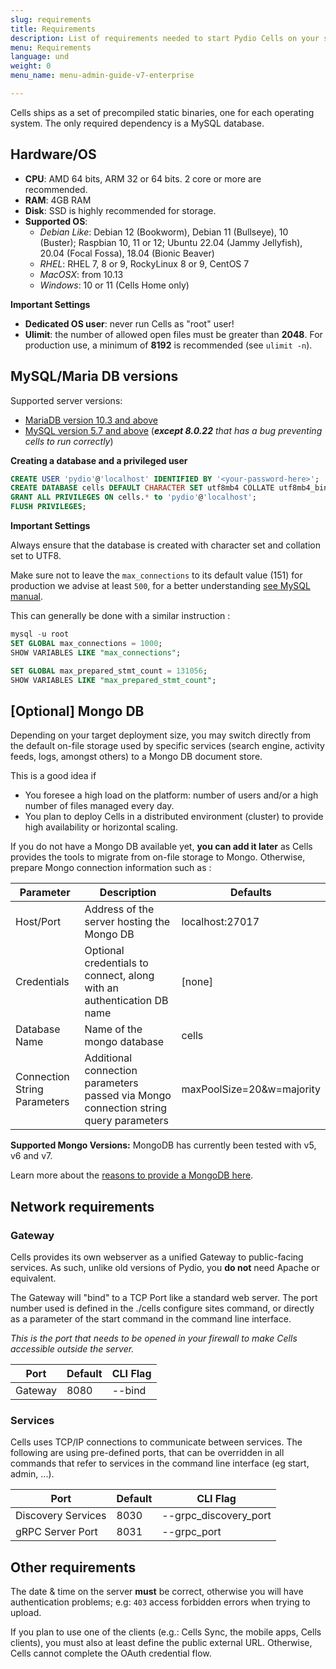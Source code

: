 ```yaml
---
slug: requirements
title: Requirements
description: List of requirements needed to start Pydio Cells on your server.
menu: Requirements
language: und
weight: 0
menu_name: menu-admin-guide-v7-enterprise

---
```

Cells ships as a set of precompiled static binaries, one for each operating system. The only required dependency is a MySQL database.

## Hardware/OS

- **CPU**: AMD 64 bits, ARM 32 or 64 bits. 2 core or more are recommended.
- **RAM**: 4GB RAM
- **Disk**: SSD is highly recommended for storage.
- **Supported OS**:
  - _Debian Like_: Debian 12 (Bookworm), Debian 11 (Bullseye), 10 (Buster); Raspbian 10, 11 or 12; Ubuntu 22.04 (Jammy Jellyfish), 20.04 (Focal Fossa), 18.04 (Bionic Beaver)
  - _RHEL_: RHEL 7, 8 or 9, RockyLinux 8 or 9, CentOS 7
  - _MacOSX_: from 10.13
  - _Windows_: 10 or 11 (Cells Home only)

**Important Settings**

- **Dedicated OS user**: never run Cells as "root" user!
- **Ulimit**: the number of allowed open files must be greater than **2048**. For production use, a minimum of **8192** is recommended (see `ulimit -n`).

## MySQL/Maria DB versions

Supported server versions:

- [MariaDB version 10.3 and above](https://downloads.mariadb.org/mariadb/repositories)
- [MySQL version 5.7 and above](https://dev.mysql.com/doc/refman/8.0/en/installing.html) (_**except 8.0.22** that has a bug preventing cells to run correctly_)

**Creating a database and a privileged user**

```SQL
CREATE USER 'pydio'@'localhost' IDENTIFIED BY '<your-password-here>';
CREATE DATABASE cells DEFAULT CHARACTER SET utf8mb4 COLLATE utf8mb4_bin;
GRANT ALL PRIVILEGES ON cells.* to 'pydio'@'localhost';
FLUSH PRIVILEGES;
```

**Important Settings** 

Always ensure that the database is created with character set and collation set to UTF8.

Make sure not to leave the `max_connections` to its default value (151) for production we advise at least `500`, for a better understanding [see MySQL manual](https://dev.mysql.com/doc/refman/8.0/en/too-many-connections.html).

This can generally be done with a similar instruction : 
```SQL
mysql -u root
SET GLOBAL max_connections = 1000;
SHOW VARIABLES LIKE "max_connections";

SET GLOBAL max_prepared_stmt_count = 131056;
SHOW VARIABLES LIKE "max_prepared_stmt_count";
```

## [Optional] Mongo DB

Depending on your target deployment size, you may switch directly from the default on-file storage used by specific services (search engine, activity feeds, logs, amongst others) to a Mongo DB document store. 

This is a good idea if  

- You foresee a high load on the platform: number of users and/or a high number of files managed every day.   
- You plan to deploy Cells in a distributed environment (cluster) to provide high availability or horizontal scaling.  

If you do not have a Mongo DB available yet, **you can add it later** as Cells provides the tools to migrate from on-file storage to Mongo. Otherwise, prepare Mongo connection information such as : 

| Parameter                    | Description                                                                          | Defaults                  |
|------------------------------|--------------------------------------------------------------------------------------|---------------------------|
| Host/Port                    | Address of the server hosting the Mongo DB                                           | localhost:27017           |
| Credentials                  | Optional credentials to connect, along with an authentication DB name                | [none]                    |
| Database Name                | Name of the mongo database                                                           | cells                     |
| Connection String Parameters | Additional connection parameters passed via Mongo connection string query parameters | maxPoolSize=20&w=majority |

**Supported Mongo Versions:** MongoDB has currently been tested with v5, v6 and v7.

Learn more about the [reasons to provide a MongoDB here](https://docs.pydio.com/en/docs/cells/v4/configuring-mongo-storage).

## Network requirements

### Gateway

Cells provides its own webserver as a unified Gateway to public-facing services. As such, unlike old versions of Pydio, you **do not** need Apache or equivalent.

The Gateway will "bind" to a TCP Port like a standard web server. The port number used is defined in the ./cells configure sites command, or directly as a parameter of the start command in the command line interface.

_This is the port that needs to be opened in your firewall to make Cells accessible outside the server._

| Port    | Default | CLI Flag |
|---------|---------|----------|
| Gateway | 8080    | --bind   |

### Services

Cells uses TCP/IP connections to communicate between services. The following are using pre-defined ports, that can be overridden in all commands that refer to services in the command line interface (eg start, admin, ...).

| Port               | Default | CLI Flag              |
|--------------------|---------|-----------------------|
| Discovery Services | 8030    | --grpc_discovery_port |
| gRPC Server Port   | 8031    | --grpc_port           |

## Other requirements

The date & time on the server **must** be correct, otherwise you will have authentication problems; e.g: `403` access forbidden errors when trying to upload.

If you plan to use one of the clients (e.g.: Cells Sync, the mobile apps, Cells clients), you must also at least define the public external URL. Otherwise, Cells cannot complete the OAuth credential flow.
